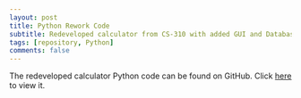 ```yaml
---
layout: post
title: Python Rework Code
subtitle: Redeveloped calculator from CS-310 with added GUI and Database.
tags: [repository, Python]
comments: false
---
```


The redeveloped calculator Python code can be found on GitHub. Click [here](https://github.com/cpulst/PythonCalculator) to view it.
